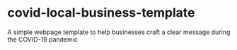 # covid-local-business-template
A simple webpage template to help businesses craft a clear message during the COVID-19 pandemic
